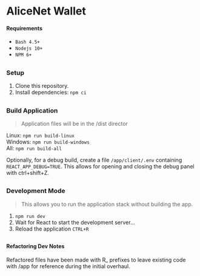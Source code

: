 # AliceNet Wallet

#### Requirements
- `Bash 4.5+`
- `Nodejs 10+`
- `NPM 6+`

##
### Setup

1. Clone this repository.
2. Install dependencies: `npm ci`

##
### Build Application
> Application files will be in the /dist director

Linux: `npm run build-linux`  
Windows: `npm run build-windows`    
All: `npm run build-all`

Optionally, for a debug build, create a file `/app/client/.env` containing `REACT_APP_DEBUG=TRUE`. This allows for opening and closing the debug panel with ctrl+shift+Z.

##
### Development Mode
> This allows you to run the application stack without building the app.

1. `npm run dev`
2. Wait for React to start the development server...
3. Reload the application `CTRL+R`

##
#### Refactoring Dev Notes
Refactored files have been made with R_ prefixes to leave existing code with /app for reference during the initial overhaul.
